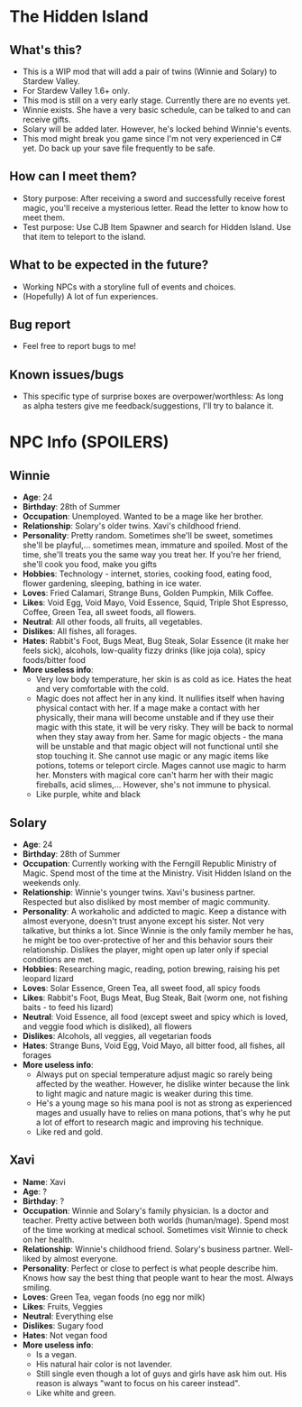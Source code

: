 # The Hidden Island

## What's this?
- This is a WIP mod that will add a pair of twins (Winnie and Solary) to Stardew Valley.
- For Stardew Valley 1.6+ only.
- This mod is still on a very early stage. Currently there are no events yet.
- Winnie exists. She have a very basic schedule, can be talked to and can receive gifts.
- Solary will be added later. However, he's locked behind Winnie's events.
- This mod might break you game since I'm not very experienced in C# yet. Do back up your save file frequently to be safe.

## How can I meet them?
- Story purpose: After receiving a sword and successfully receive forest magic, you'll receive a mysterious letter. Read the letter to know how to meet them.
- Test purpose: Use CJB Item Spawner and search for Hidden Island. Use that item to teleport to the island.

## What to be expected in the future?
- Working NPCs with a storyline full of events and choices.
- (Hopefully) A lot of fun experiences.

## Bug report
- Feel free to report bugs to me!

## Known issues/bugs
- This specific type of surprise boxes are overpower/worthless: As long as alpha testers give me feedback/suggestions, I'll try to balance it.

# NPC Info (SPOILERS)

## Winnie
- **Age**: 24
- **Birthday**: 28th of Summer
- **Occupation**: Unemployed. Wanted to be a mage like her brother.
- **Relationship**: Solary's older twins. Xavi's childhood friend.
- **Personality**: Pretty random. Sometimes she'll be sweet, sometimes she'll be playful,... sometimes mean, immature and spoiled. Most of the time, she'll treats you the same way you treat her. If you're her friend, she'll cook you food, make you gifts
- **Hobbies**: Technology - internet, stories, cooking food, eating food, flower gardening, sleeping, bathing in ice water.
- **Loves**: Fried Calamari, Strange Buns, Golden Pumpkin, Milk Coffee.
- **Likes**: Void Egg, Void Mayo, Void Essence, Squid, Triple Shot Espresso, Coffee, Green Tea, all sweet foods, all flowers.
- **Neutral**: All other foods, all fruits, all vegetables.
- **Dislikes**: All fishes, all forages.
- **Hates**: Rabbit's Foot, Bugs Meat, Bug Steak, Solar Essence (it make her feels sick), alcohols, low-quality fizzy drinks (like joja cola), spicy foods/bitter food
- **More useless info**:
    - Very low body temperature, her skin is as cold as ice. Hates the heat and very comfortable with the cold.
    - Magic does not affect her in any kind. It nullifies itself when having physical contact with her. If a mage make a contact with her physically, their mana will become unstable and if they use their magic with this state, it will be very risky. They will be back to normal when they stay away from her. Same for magic objects - the mana will be unstable and that magic object will not functional until she stop touching it. She cannot use magic or any magic items like potions, totems or teleport circle. Mages cannot use magic to harm her. Monsters with magical core can't harm her with their magic fireballs, acid slimes,... However, she's not immune to physical.
    - Like purple, white and black
    
## Solary
- **Age**: 24
- **Birthday**: 28th of Summer
- **Occupation**: Currently working with the Ferngill Republic Ministry of Magic. Spend most of the time at the Ministry. Visit Hidden Island on the weekends only.
- **Relationship**: Winnie's younger twins. Xavi's business partner. Respected but also disliked by most member of magic community.
- **Personality**: A workaholic and addicted to magic. Keep a distance with almost everyone, doesn't trust anyone except his sister. Not very talkative, but thinks a lot. Since Winnie is the only family member he has, he might be too over-protective of her and this behavior sours their relationship. Dislikes the player, might open up later only if special conditions are met.
- **Hobbies**: Researching magic, reading, potion brewing, raising his pet leopard lizard
- **Loves**: Solar Essence, Green Tea, all sweet food, all spicy foods
- **Likes**: Rabbit's Foot, Bugs Meat, Bug Steak, Bait (worm one, not fishing baits - to feed his lizard)
- **Neutral**: Void Essence, all food (except sweet and spicy which is loved, and veggie food which is disliked), all flowers
- **Dislikes**: Alcohols, all veggies, all vegetarian foods
- **Hates**: Strange Buns, Void Egg, Void Mayo, all bitter food, all fishes, all forages
- **More useless info**:
    - Always put on special temperature adjust magic so rarely being affected by the weather. However, he dislike winter because the link to light magic and nature magic is weaker during this time.
    - He's a young mage so his mana pool is not as strong as experienced mages and usually have to relies on mana potions, that's why he put a lot of effort to research magic and improving his technique.
    - Like red and gold.

## Xavi
- **Name**: Xavi
- **Age**: ?
- **Birthday**: ?
- **Occupation**: Winnie and Solary's family physician. Is a doctor and teacher. Pretty active between both worlds (human/mage). Spend most of the time working at medical school. Sometimes visit Winnie to check on her health.
- **Relationship**: Winnie's childhood friend. Solary's business partner. Well-liked by almost everyone.
- **Personality**: Perfect or close to perfect is what people describe him. Knows how say the best thing that people want to hear the most. Always smiling.
- **Loves**: Green Tea, vegan foods (no egg nor milk)
- **Likes**: Fruits, Veggies
- **Neutral**: Everything else
- **Dislikes**: Sugary food 
- **Hates**: Not vegan food
- **More useless info**:
    - Is a vegan.
    - His natural hair color is not lavender.
    - Still single even though a lot of guys and girls have ask him out. His reason is always "want to focus on his career instead".
    - Like white and green.